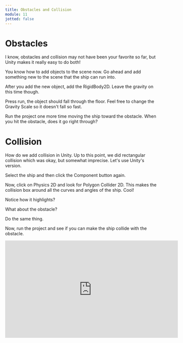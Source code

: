 ```yaml
---
title: Obstacles and Collision
module: 11
jotted: false
---
```


# Obstacles

I know, obstacles and collision may not have been your favorite so far, but Unity makes it really easy to do both!

You know how to add objects to the scene now.  Go ahead and add something new to the scene that the ship can run into.

After you add the new object, add the RigidBody2D.  Leave the gravity on this time though.

Press run, the object should fall through the floor.  Feel free to change the Gravity Scale so it doesn't fall so fast.

Run the project one more time moving the ship toward the obstacle.  When you hit the obstacle, does it go right through?

# Collision

How do we add collision in Unity.  Up to this point, we did rectangular collision which was okay, but somewhat imprecise.  Let's use Unity's version.  

Select the ship and then click the Component button again.

Now, click on Physics 2D and look for Polygon Collider 2D.  This makes the collision box around all the curves and angles of the ship.  Cool!

Notice how it highlights?

What about the obstacle?

Do the same thing.  

Now, run the project and see if you can make the ship collide with the obstacle.



<iframe width="560" height="315" src="https://www.youtube.com/embed/D-awHrt-Ves" frameborder="0" allow="accelerometer; autoplay; encrypted-media; gyroscope; picture-in-picture" allowfullscreen></iframe>